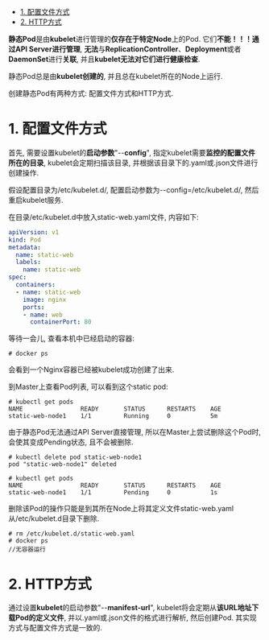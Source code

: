 
<!-- @import "[TOC]" {cmd="toc" depthFrom=1 depthTo=6 orderedList=false} -->

<!-- code_chunk_output -->

- [1. 配置文件方式](#1-配置文件方式)
- [2. HTTP方式](#2-http方式)

<!-- /code_chunk_output -->

**静态Pod**是由**kubelet**进行管理的**仅存在于特定Node**上的Pod. 它们**不能！！！通过API Server进行管理**, **无法**与**ReplicationController**、**Deployment**或者**DaemonSet**进行**关联**, 并且**kubelet无法对它们进行健康检查**. 

静态Pod总是由**kubelet创建的**, 并且总在kubelet所在的Node上运行. 

创建静态Pod有两种方式: 配置文件方式和HTTP方式. 

# 1. 配置文件方式

首先, 需要设置kubelet的**启动参数**"\-\-**config**", 指定kubelet需要**监控的配置文件所在的目录**, kubelet会定期扫描该目录, 并根据该目录下的.yaml或.json文件进行创建操作. 

假设配置目录为/etc/kubelet.d/, 配置启动参数为\-\-config=/etc/kubelet.d/, 然后重启kubelet服务. 

在目录/etc/kubelet.d中放入static\-web.yaml文件, 内容如下: 

```yaml
apiVersion: v1
kind: Pod
metadata:
  name: static-web
  labels:
    name: static-web
spec:
  containers:
  - name: static-web
    image: nginx
    ports:
    - name: web
      containerPort: 80
```

等待一会儿, 查看本机中已经启动的容器: 

```
# docker ps
```

会看到一个Nginx容器已经被kubelet成功创建了出来. 

到Master上查看Pod列表, 可以看到这个static pod: 

```
# kubectl get pods
NAME                READY       STATUS      RESTARTS    AGE
static-web-node1    1/1         Running     0           5m
```

由于静态Pod无法通过API Server直接管理, 所以在Master上尝试删除这个Pod时, 会使其变成Pending状态, 且不会被删除. 

```
# kubectl delete pod static-web-node1
pod "static-web-node1" deleted

# kubectl get pods
NAME                READY       STATUS      RESTARTS    AGE
static-web-node1    1/1         Pending     0           1s
```

删除该Pod的操作只能是到其所在Node上将其定义文件static-web.yaml从/etc/kubelet.d目录下删除. 

```
# rm /etc/kubelet.d/static-web.yaml
# docker ps
//无容器运行
```

# 2. HTTP方式

通过设置**kubelet**的启动参数"\-\-**manifest\-url**", kubelet将会定期从**该URL地址下载Pod的定义文件**, 并以.yaml或.json文件的格式进行解析, 然后创建Pod. 其实现方式与配置文件方式是一致的. 
